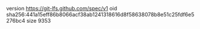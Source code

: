 version https://git-lfs.github.com/spec/v1
oid sha256:441a15eff86b8066acf38ab1241318616d8f58638078b8e51c25fdf6e5276bc4
size 9353
